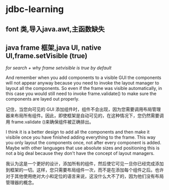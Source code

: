 # jdbc-learning
##  font 类,导入java.awt,主函数缺失
## java frame 框架,java  UI, native UI,frame.setVisible (true)
_for  search + why  frame   setvisible  is  true  by default_

And remember when you add components to a visible GUI the components will not appear anyway because you need to invoke the layout manager to layout all the components. So even if the frame was visible automatically, in this case you would still need to invoke frame.validate() to make sure the components are layed out properly.

记住，当您向可见的 GUI 添加组件时，组件不会出现，因为您需要调用布局管理器来布局所有组件。因此，即使框架是自动可见的，在这种情况下，您仍然需要调用 frame.validate ()来确保组件被正确排出。

I think it is a better design to add all the components and then make it visibile once you have finished adding everything to the frame. This way you only layout the components once, not after every component is added. Maybe with other languages that use absolute sizes and positioning this is not a big deal because they don't have the concept of layout managers.

我认为这是一个更好的设计，添加所有的组件，然后使它可见一旦你已经完成添加到框架的一切。这样，您只需要布局组件一次，而不是在添加每个组件之后。也许对于其他使用绝对大小和定位的语言来说，这没什么大不了的，因为他们没有布局管理器的概念。
